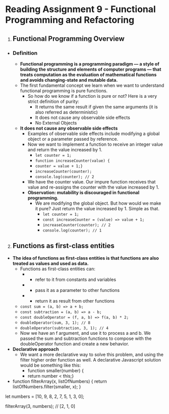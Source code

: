# **Reading Assignment 9 - Functional Programming and Refactoring**

1. ## Functional Programming Overview
  + ### Definition
    + **Functional programming is a programming paradigm — a style of building the structure and elements of computer programs — that treats computation as the evaluation of mathematical functions and avoids changing-state and mutable data.**
    + The first fundamental concept we learn when we want to understand functional programming is pure functions.
      + So how do we know if a function is pure or not? Here is a very strict definition of purity:
        + It returns the same result if given the same arguments (it is also referred as deterministic)
        + It does not cause any observable side effects
        + No External Objects
    + **It does not cause any observable side effects**
      + Examples of observable side effects include modifying a global object or a parameter passed by reference.
      + Now we want to implement a function to receive an integer value and return the value increased by 1.
        + `let counter = 1;`
        + `function increaseCounter(value) {`
        + `counter = value + 1;}`
        + `increaseCounter(counter);`
        + `console.log(counter); // 2`
      + We have the counter value. Our impure function receives that value and re-assigns the counter with the value increased by 1.
      + **Observation: mutability is discouraged in functional programming.**
        + We are modifying the global object. But how would we make it pure? Just return the value increased by 1. Simple as that.
          + `let counter = 1;`
          + `const increaseCounter = (value) => value + 1;`
          + `increaseCounter(counter); // 2`
          + `console.log(counter); // 1`
      
2. ## Functions as first-class entities
  + **The idea of functions as first-class entities is that functions are also treated as values and used as data.**
    + Functions as first-class entities can:
      + - refer to it from constants and variables
      + - pass it as a parameter to other functions
      + - return it as result from other functions
    + `const sum = (a, b) => a + b;`
    + `const subtraction = (a, b) => a - b;`
    + `const doubleOperator = (f, a, b) => f(a, b) * 2;`
    + `doubleOperator(sum, 3, 1); // 8`
    + `doubleOperator(subtraction, 3, 1); // 4`
    + Now we have an f argument, and use it to process a and b. We passed the sum and subtraction functions to compose with the doubleOperator function and create a new behavior.
  + **Declarative approach**
    + We want a more declarative way to solve this problem, and using the filter higher order function as well. A declarative Javascript solution would be something like this:
      + function smaller(number) {
      + return number < this;}
+ function filterArray(x, listOfNumbers) {
  return listOfNumbers.filter(smaller, x);
}

let numbers = [10, 9, 8, 2, 7, 5, 1, 3, 0];

filterArray(3, numbers); // [2, 1, 0]
